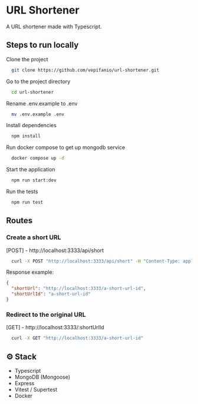 # URL Shortener

A URL shortener made with Typescript.

## Steps to run locally

Clone the project

```bash
  git clone https://github.com/vepifanio/url-shortener.git
```

Go to the project directory

```bash
  cd url-shortener
```

Rename .env.example to .env

```bash
  mv .env.example .env
```

Install dependencies

```bash
  npm install
```

Run docker compose to get up mongodb service

```bash
  docker compose up -d
```

Start the application

```bash
  npm run start:dev
```

Run the tests

```bash
  npm run test
```

## Routes

### Create a short URL

[POST] - http://localhost:3333/api/short

```bash
  curl -X POST "http://localhost:3333/api/short" -H "Content-Type: application/json" -d '{ "originalUrl": "http://google.com" }'
```

Response example:

```json
{
  "shortUrl": "http://localhost:3333/a-short-url-id",
  "shortUrlId": "a-short-url-id"
}
```

### Redirect to the original URL

[GET] - http://localhost:3333/:shortUrlId

```bash
  curl -X GET "http://localhost:3333/a-short-url-id"
```

## ⚙️ Stack

- Typescript
- MongoDB (Mongoose)
- Express
- Vitest / Supertest
- Docker
